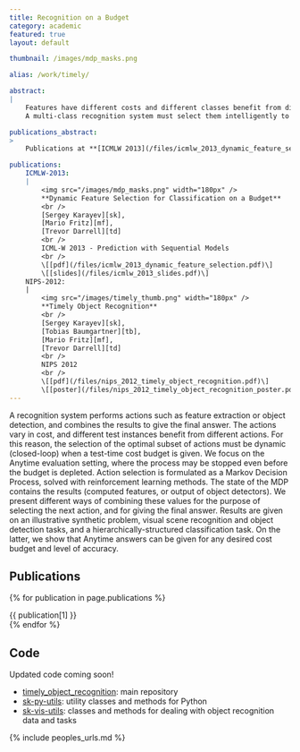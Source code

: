 ```yaml
---
title: Recognition on a Budget
category: academic
featured: true
layout: default

thumbnail: /images/mdp_masks.png

alias: /work/timely/

abstract:
|
    Features have different costs and different classes benefit from different features.
    A multi-class recognition system must select them intelligently to maximize performance under a cost budget.

publications_abstract:
>
    Publications at **[ICMLW 2013](/files/icmlw_2013_dynamic_feature_selection.pdf)**, **[NIPS 2012](/files/nips_2012_timely_object_recognition.pdf)**.

publications:
    ICMLW-2013:
    |
        <img src="/images/mdp_masks.png" width="180px" />
        **Dynamic Feature Selection for Classification on a Budget**
        <br />
        [Sergey Karayev][sk],
        [Mario Fritz][mf],
        [Trevor Darrell][td]
        <br />
        ICML-W 2013 - Prediction with Sequential Models
        <br />
        \[[pdf](/files/icmlw_2013_dynamic_feature_selection.pdf)\]
        \[[slides](/files/icmlw_2013_slides.pdf)\]
    NIPS-2012:
    |
        <img src="/images/timely_thumb.png" width="180px" />
        **Timely Object Recognition**
        <br />
        [Sergey Karayev][sk],
        [Tobias Baumgartner][tb],
        [Mario Fritz][mf],
        [Trevor Darrell][td]
        <br />
        NIPS 2012
        <br />
        \[[pdf](/files/nips_2012_timely_object_recognition.pdf)\]
        \[[poster](/files/nips_2012_timely_object_recognition_poster.pdf)\]
---
```


<p class="abstract">
A recognition system performs actions such as feature extraction or object detection, and combines the results to give the final answer.
The actions vary in cost, and different test instances benefit from different actions.
For this reason, the selection of the optimal subset of actions must be dynamic (closed-loop) when a test-time cost budget is given.
We focus on the Anytime evaluation setting, where the process may be stopped even before the budget is depleted.
Action selection is formulated as a Markov Decision Process, solved with reinforcement learning methods.
The state of the MDP contains the results (computed features, or output of object detectors).
We present different ways of combining these values for the purpose of selecting the next action, and for giving the final answer.
Results are given on an illustrative synthetic problem, visual scene recognition and object detection tasks, and a hierarchically-structured classification task.
On the latter, we show that Anytime answers can be given for any desired cost budget and level of accuracy.
</p>

## Publications

{% for publication in page.publications %}
<div class="publication" markdown="1">
{{ publication[1] }}
</div>
{% endfor %}

## Code

<aside markdown="1">
    Updated code coming soon!
</aside>

- [timely_object_recognition](https://github.com/sergeyk/timely_object_recognition): main repository
- [sk-py-utils](https://github.com/sergeyk/skpyutils): utility classes and methods for Python
- [sk-vis-utils](https://github.com/sergeyk/skvisutils): classes and methods for dealing with object recognition data and tasks

{% include peoples_urls.md %}
